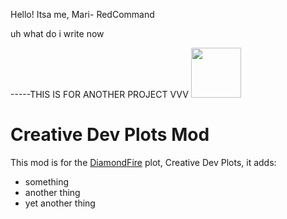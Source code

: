 Hello! Itsa me, Mari- RedCommand


uh what do i write now

-----THIS IS FOR ANOTHER PROJECT VVV
     <img src="https://cdn.discordapp.com/attachments/875324438147645473/887596860053807115/Untitled_1.png" width="80" height="80"/>
# Creative Dev Plots Mod 
This mod is for the [DiamondFire](mcdiamondfire.com) plot, Creative Dev Plots, it adds:
* something
* another thing
* yet another thing
